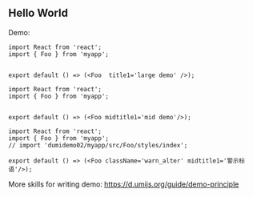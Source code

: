 
## Hello World

Demo:

```tsx 
import React from 'react';
import { Foo } from 'myapp';


export default () => (<Foo  title1='large demo' />);

```
```tsx 
import React from 'react';
import { Foo } from 'myapp';


export default () => (<Foo midtitle1='mid demo'/>);

```
```tsx 
import React from 'react';
import { Foo } from 'myapp';
// import 'dumidemo02/myapp/src/Foo/styles/index';

export default () => (<Foo className='warn_alter' midtitle1='警示标语'/>);

```

More skills for writing demo: https://d.umijs.org/guide/demo-principle
